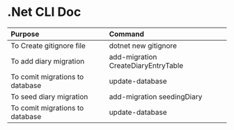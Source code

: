 # .Net CLI Doc
|  Purpose  | Command |
| :-- | :-- | 
|To Create gitignore file | dotnet new gitignore |
|To add diary migration | add-migration CreateDiaryEntryTable |
|To comit migrations to database | update-database |
|To seed diary migration | add-migration seedingDiary |
|To comit migrations to database | update-database |
